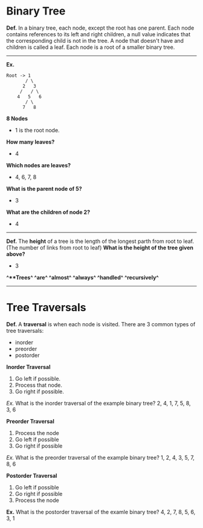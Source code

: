# Binary Tree
__**Def.**__
In a binary tree, each node, except the root has one parent.
Each node contains references to its left and right children, a null value indicates that the corresponding child is not in the tree.
A node that doesn't have and children is called a leaf.
Each node is a root of a smaller binary tree.

---

__**Ex.**__
```
Root -> 1
	   / \
	  2   3
	 /   / \
	4   5   6
	   / \
	  7   8
```
**8 Nodes**
* 1 is the root node.

**How many leaves?**
* 4

**Which nodes are leaves?**
* 4, 6, 7, 8

**What is the parent node of 5?**
* 3

**What are the children of node 2?**
* 4

---

__**Def.**__
The __height__ of a tree is the length of the longest parth from root to leaf.
(The number of links from root to leaf)
**What is the height of the tree given above?**
* 3

**^\*\*Trees^ ^are^ ^almost^ ^always^ ^handled^ ^recursively^**

---

# Tree Traversals
__**Def.**__
A __traversal__ is when each node is visited.
There are 3 common types of tree traversals:
* inorder
* preorder
* postorder

__**Inorder Traversal**__
1. Go left if possible.
2. Process that node.
3. Go right if possible.

_Ex._ What is the inorder traversal of the example binary tree?
2, 4, 1, 7, 5, 8, 3, 6

__**Preorder Traversal**__
1. Process the node
2. Go left if possible
3. Go right if possible

_Ex._ What is the preorder traversal of the example binary tree?
1, 2, 4, 3, 5, 7, 8, 6

__**Postorder Traversal**__
1. Go left if possible
2. Go right if possible
3. Process the node

__Ex.__ What is the postorder traversal of the examle binary tree?
4, 2, 7, 8, 5, 6, 3, 1
